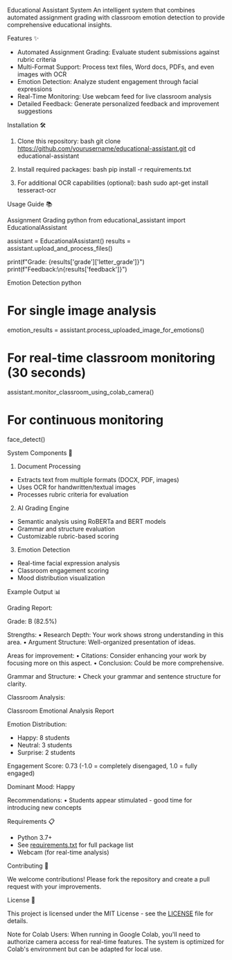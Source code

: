 Educational Assistant System
An intelligent system that combines automated assignment grading with classroom emotion detection to provide comprehensive educational insights.

 Features ✨

- Automated Assignment Grading: Evaluate student submissions against rubric criteria
- Multi-Format Support: Process text files, Word docs, PDFs, and even images with OCR
- Emotion Detection: Analyze student engagement through facial expressions
- Real-Time Monitoring: Use webcam feed for live classroom analysis
- Detailed Feedback: Generate personalized feedback and improvement suggestions

 Installation 🛠️

1. Clone this repository:
   bash
   git clone https://github.com/yourusername/educational-assistant.git
   cd educational-assistant
   

2. Install required packages:
   bash
   pip install -r requirements.txt
   

3. For additional OCR capabilities (optional):
   bash
   sudo apt-get install tesseract-ocr
   

 Usage Guide 📚

 Assignment Grading
python
from educational_assistant import EducationalAssistant

assistant = EducationalAssistant()
results = assistant.upload_and_process_files()

print(f"Grade: {results['grade']['letter_grade']}")
print(f"Feedback:\n{results['feedback']}")


 Emotion Detection
python
# For single image analysis
emotion_results = assistant.process_uploaded_image_for_emotions()

# For real-time classroom monitoring (30 seconds)
assistant.monitor_classroom_using_colab_camera()

# For continuous monitoring
face_detect()


 System Components 🧩

 1. Document Processing
- Extracts text from multiple formats (DOCX, PDF, images)
- Uses OCR for handwritten/textual images
- Processes rubric criteria for evaluation

 2. AI Grading Engine
- Semantic analysis using RoBERTa and BERT models
- Grammar and structure evaluation
- Customizable rubric-based scoring

 3. Emotion Detection
- Real-time facial expression analysis
- Classroom engagement scoring
- Mood distribution visualization

 Example Output 📊

Grading Report:

Grade: B (82.5%)

Strengths:
• Research Depth: Your work shows strong understanding in this area.
• Argument Structure: Well-organized presentation of ideas.

Areas for improvement:
• Citations: Consider enhancing your work by focusing more on this aspect.
• Conclusion: Could be more comprehensive.

Grammar and Structure:
• Check your grammar and sentence structure for clarity.


Classroom Analysis:

 Classroom Emotional Analysis Report

 Emotion Distribution:
- Happy: 8 students
- Neutral: 3 students
- Surprise: 2 students

 Engagement Score: 0.73
(-1.0 = completely disengaged, 1.0 = fully engaged)

 Dominant Mood: Happy

 Recommendations:
• Students appear stimulated - good time for introducing new concepts


 Requirements 📋

- Python 3.7+
- See [requirements.txt](requirements.txt) for full package list
- Webcam (for real-time analysis)

 Contributing 🤝

We welcome contributions! Please fork the repository and create a pull request with your improvements.

 License 📜

This project is licensed under the MIT License - see the [LICENSE](LICENSE) file for details.



Note for Colab Users: When running in Google Colab, you'll need to authorize camera access for real-time features. The system is optimized for Colab's environment but can be adapted for local use.

